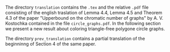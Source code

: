 The directory `translation` contains the `.tex` and the relative `.pdf` file consisting of the english traslation of Lemma 4.4, Lemma 4.5 and Theorem 4.3 of the paper "Upperbound on the chromatic number of graphs" by A. V. Kostochka contained in the file `circle_graphs.pdf`.
In the following section we present a new result about coloring triangle-free polygone circle graphs.

The directory `prev_translation` contains a partial translation of the beginninng of Section 4 of the same paper.  
